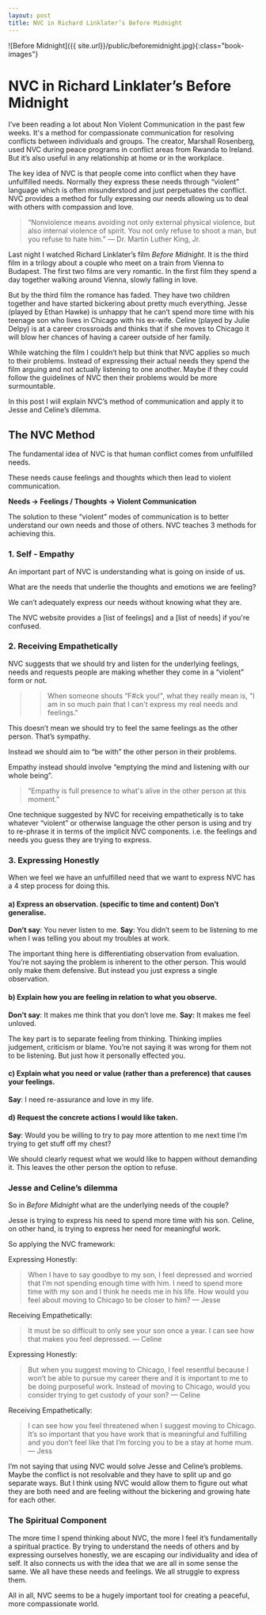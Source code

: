 ```yaml
---
layout: post 
title: NVC in Richard Linklater’s Before Midnight 
---
```


![Before Midnight]({{ site.url}}/public/beforemidnight.jpg){:class="book-images"}

# NVC in Richard Linklater’s Before Midnight
I’ve been reading a lot about Non Violent Communication in the past few weeks. It's a method for compassionate communication for resolving conflicts between individuals and groups. The creator, Marshall Rosenberg, used NVC during peace programs in conflict areas from Rwanda to Ireland. But it’s also useful in any relationship at home or in the workplace. 

The key idea of NVC is that people come into conflict when they have unfulfilled needs. Normally they express these needs through “violent” language which is often misunderstood and just perpetuates the conflict. NVC provides a method for fully expressing our needs allowing us to deal with others with compassion and love. 

> “Nonviolence means avoiding not only external physical violence, but also internal violence of spirit. You not only refuse to shoot a man, but you refuse to hate him.” — Dr. Martin Luther King, Jr.

Last night I watched Richard Linklater’s film _Before Midnight_. It is the third film in a trilogy about a couple who meet on a train from Vienna to Budapest. The first two films are very romantic. In the first film they spend a day together walking around Vienna, slowly falling in love.

But by the third film the romance has faded. They have two children together and have started bickering about pretty much everything. Jesse (played by Ethan Hawke) is unhappy that he can’t spend more time with his teenage son who lives in Chicago with his ex-wife. Celine (played by Julie Delpy) is at a career crossroads and thinks that if she moves to Chicago it will blow her chances of having a career outside of her family. 

While watching the film I couldn’t help but think that NVC applies so much to their problems. Instead of expressing their actual needs they spend the film arguing and not actually listening to one another. Maybe if they could follow the guidelines of NVC then their problems would be more surmountable. 

In this post I will explain NVC’s method of communication and apply it to Jesse and Celine’s dilemma.

## The NVC Method
The fundamental idea of NVC is that human conflict comes from unfulfilled needs. 

These needs cause feelings and thoughts which then lead to violent communication.

**Needs -> Feelings / Thoughts -> Violent Communication**

The solution to these “violent” modes of communication is to better understand our own needs and those of others. NVC teaches 3 methods for achieving this.

### 1. Self - Empathy
An important part of NVC is understanding what is going on inside of us.

What are the needs that underlie the thoughts and emotions we are feeling?

We can’t adequately express our needs without knowing what they are.

The NVC website provides a [list of feelings] and a [list of needs] if you're confused.

### 2. Receiving Empathetically
NVC suggests that we should try and listen for the underlying feelings, needs and requests people are making whether they come in a “violent” form or not.

>> When someone shouts “F#ck you!", what they really mean is, "I am in so much pain that I can't express my real needs and feelings."

This doesn’t mean we should try to feel the same feelings as the other person. That’s sympathy.

Instead we should aim to “be with” the other person in their problems.

Empathy instead should involve “emptying the mind and listening with our whole being”.

> “Empathy is full presence to what's alive in the other person at this moment.” 

One technique suggested by NVC for receiving empathetically is to take whatever “violent” or otherwise language the other person is using and try to re-phrase it in terms of the implicit NVC components. i.e. the feelings and needs you guess they are trying to express. 

### 3. Expressing Honestly
When we feel we have an unfulfilled need that we want to express NVC has a 4 step process for doing this.

#### a) Express an observation. (specific to time and content) Don’t generalise.

**Don’t say**: You never listen to me.
**Say**: You didn’t seem to be listening to me when I was telling you about my troubles at work.

The important thing here is differentiating observation from evaluation. You’re not saying the problem is inherent to the other person. This would only make them defensive. But instead you just express a single observation. 

#### b) Explain how you are feeling in relation to what you observe.

**Don’t say**: It makes me think that you don’t love me.
**Say:** It makes me feel unloved.

The key part is to separate feeling from thinking. Thinking implies judgement, criticism or blame. You’re not saying it was wrong for them not to be listening. But just how it personally effected you.

#### c) Explain what you need or value (rather than a preference) that causes your feelings.

**Say**: I need re-assurance and love in my life.

#### d) Request the concrete actions I would like taken. 

**Say**: Would you be willing to try to pay more attention to me next time I’m trying to get stuff off my chest?

We should clearly request what we would like to happen without demanding it. This leaves the other person the option to refuse.

### Jesse and Celine’s dilemma
So in _Before Midnight_ what are the underlying needs of the couple?

Jesse is trying to express his need to spend more time with his son. Celine, on other hand, is trying to express her need for meaningful work.

So applying the NVC framework:

Expressing Honestly:
>  When I have to say goodbye to my son, I feel depressed  and worried that I’m not spending enough time with him.  I need to spend more time with my son and I think he needs me in his life. How would you feel about moving to Chicago to be closer to him? — Jesse

Receiving Empathetically:
> It must be so difficult to only see your son once a year. I can see how that makes you feel depressed. — Celine

Expressing Honestly:
> But when you suggest moving to Chicago, I feel resentful because I won’t be able to pursue my career there and it is important to me to be doing purposeful work.  Instead of moving to Chicago, would you consider trying to get custody of your son? — Celine

Receiving Empathetically:
> I can see how you feel threatened when I suggest moving to Chicago. It’s so important that you have work that is meaningful and fulfilling and you don’t feel like that I’m forcing you to be a stay at home mum. — Jess

I’m not saying that using NVC would solve Jesse and Celine’s problems. Maybe the conflict is not resolvable and they have to split up and go separate ways. But I think using NVC would allow them to figure out what they are both need and are feeling without the bickering and growing hate for each other.

### The Spiritual Component
The more time I spend thinking about NVC, the more I feel it’s fundamentally a spiritual practice. By trying to understand the needs of others and by expressing ourselves honestly, we are escaping our individuality and idea of self. It also connects us with the idea that we are all in some sense the same. We all have these needs and feelings. We all struggle to express them. 

All in all, NVC seems to be a hugely important tool for creating a peaceful, more compassionate world.

